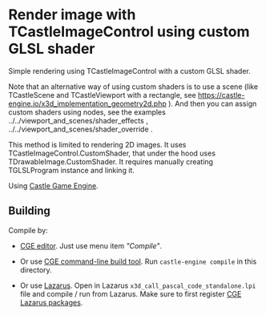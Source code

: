 # Render image with TCastleImageControl using custom GLSL shader

Simple rendering using TCastleImageControl with a custom GLSL shader.

Note that an alternative way of using custom shaders is to use a scene (like TCastleScene and TCastleViewport with a rectangle, see https://castle-engine.io/x3d_implementation_geometry2d.php ). And then you can assign custom shaders using nodes, see the examples ../../viewport_and_scenes/shader_effects , ../../viewport_and_scenes/shader_override .

This method is limited to rendering 2D images. It uses TCastleImageControl.CustomShader, that under the hood uses TDrawableImage.CustomShader. It requires manually creating TGLSLProgram instance and linking it.

Using [Castle Game Engine](https://castle-engine.io/).

## Building

Compile by:

- [CGE editor](https://castle-engine.io/manual_editor.php). Just use menu item _"Compile"_.

- Or use [CGE command-line build tool](https://castle-engine.io/build_tool). Run `castle-engine compile` in this directory.

- Or use [Lazarus](https://www.lazarus-ide.org/). Open in Lazarus `x3d_call_pascal_code_standalone.lpi` file and compile / run from Lazarus. Make sure to first register [CGE Lazarus packages](https://castle-engine.io/lazarus).
